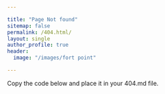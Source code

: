 ```yaml
---

title: "Page Not found"
sitemap: false
permalink: /404.html/
layout: single
author_profile: true
header:
  image: "/images/fort point"

---
```


Copy the code below and place it in your 404.md file.

<script type="text/javascript">
var GOOG_FIXURL_LANG = 'en';
var GOOG_FIXURL_SITE = '{{ site.url }}'
</script>
<script type="text/javascript"
src="//linkhelp.clients.google.com/tbproxy/lh/wm/fixurl.js">
</script>
